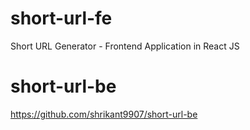 # short-url-fe
Short URL Generator - Frontend Application in React JS
 
# short-url-be
https://github.com/shrikant9907/short-url-be
